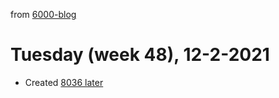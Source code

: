 from [6000-blog](../../../6000-blog.md)
# Tuesday (week 48), 12-2-2021

- Created [8036 later](../../../../8activities/8036%20later.md)